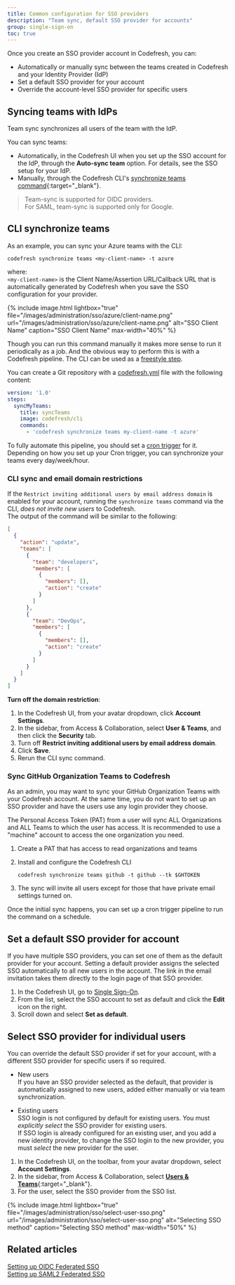 ```yaml
---
title: Common configuration for SSO providers
description: "Team sync, default SSO provider for accounts"
group: single-sign-on
toc: true
---
```


Once you create an SSO provider account in Codefresh, you can:
* Automatically or manually sync between the teams created in Codefresh and your Identity Provider (IdP)
* Set a default SSO provider for your account
* Override the account-level SSO provider for specific users


## Syncing teams with IdPs
Team sync synchronizes all users of the team with the IdP. 

You can sync teams:
* Automatically, in the Codefresh UI when you set up the SSO account for the IdP, through the **Auto-sync team** option. For details, see the SSO setup for your IdP.
* Manually, through the Codefresh CLI's [synchronize teams command](https://codefresh-io.github.io/cli/teams/synchronize-teams/){:target="\_blank"}. 

> Team-sync is supported for OIDC providers.  
  For SAML, team-sync is supported only for Google.

## CLI synchronize teams

As an example, you can sync your Azure teams with the CLI: 

```shell
codefresh synchronize teams <my-client-name> -t azure
```
where:  
`<my-client-name>` is the Client Name/Assertion URL/Callback URL that is automatically generated by Codefresh when you save the SSO configuration for your provider.


{% include image.html
lightbox="true"
file="/images/administration/sso/azure/client-name.png"
url="/images/administration/sso/azure/client-name.png"
alt="SSO Client Name"
caption="SSO Client Name"
max-width="40%"
%}


Though you can run this command manually it makes more sense to run it periodically as a job. And the obvious
way to perform this is with a Codefresh pipeline. The CLI can be used as a [freestyle step]({{site.baseurl}}/docs/pipelines/steps/freestyle/).

You can create a Git repository with a [codefresh.yml]({{site.baseurl}}/docs/pipelines/what-is-the-codefresh-yaml/) file with the following content:

```yaml
version: '1.0'
steps:
  syncMyTeams:
    title: syncTeams
    image: codefresh/cli
    commands:
      - 'codefresh synchronize teams my-client-name -t azure'
```

To fully automate this pipeline, you should set a [cron trigger]({{site.baseurl}}/docs/pipelines/triggers/cron-triggers/) for it. Depending on how you set up your Cron trigger, you can synchronize your teams every day/week/hour. 

### CLI sync and email domain restrictions
If the `Restrict inviting additional users by email address domain` is enabled for your account, running the `synchronize teams` command via the CLI, _does not invite new users_ to Codefresh.  
The output of the command will be similar to the following:

```json
[
  {
    "action": "update",
    "teams": [
      {
        "team": "developers",
        "members": [
          {
            "members": [],
            "action": "create"
          }
        ]
      },
      {
        "team": "DevOps",
        "members": [
          {
            "members": [],
            "action": "create"
          }
        ]
      }
    ]
  }
]
```

**Turn off the domain restriction**:

1. In the Codefresh UI, from your avatar dropdown, click **Account Settings**.
1. In the sidebar, from Access & Collaboration, select **User & Teams**, and then click the **Security** tab.
1. Turn off **Restrict inviting additional users by email address domain**.
1. Click **Save**.
1. Rerun the CLI sync command.

### Sync GitHub Organization Teams to Codefresh

As an admin, you may want to sync your GitHub Organization Teams with your Codefresh account. At the same time, you do not want to set up an SSO provider and have the users use any login provider they choose.

The Personal Access Token (PAT) from a user will sync ALL Organizations and ALL Teams to which the user has access. It is recommended to use a "machine" account to access the one organization you need.

1. Create a PAT that has access to read organizations and teams
1. Install and configure the Codefresh CLI

    `codefresh synchronize teams github -t github --tk $GHTOKEN`

1. The sync will invite all users except for those that have private email settings turned on.

Once the initial sync happens, you can set up a cron trigger pipeline to run the command on a schedule.

## Set a default SSO provider for account

If you have multiple SSO providers, you can set one of them as the default provider for your account. 
Setting a default provider assigns the selected SSO automatically to all new users in the account. The link in the email invitation takes them directly to the login page of that SSO provider.

1. In the Codefresh UI, go to [Single Sign-On](https://g.codefresh.io/2.0/account-settings/single-sign-on).
1. From the list, select the SSO account to set as default and click the **Edit** icon on the right.
1. Scroll down and select **Set as default**. 
<!---change screenshot
{% include image.html
lightbox="true"
file="/images/administration/sso/default-sso.png"
url="/images/administration/sso/default-sso.png"
alt="Default SSO provider"
caption="Default SSO provider"
max-width="90%"
%} -->


## Select SSO provider for individual users

You can override the default SSO provider if set for your account, with a different SSO provider for specific users if so required.  
* New users   
  If you have an SSO provider selected as the default, that provider is automatically assigned to new users, added either manually or via team synchronization.  

* Existing users  
  SSO login is not configured by default for existing users. You must _explicitly select_ the SSO provider for existing users.  
  If SSO login is already configured for an existing user, and you add a new identity provider, to change the SSO login to the new provider, you must _select_ the new provider for the user. 

1. In the Codefresh UI, on the toolbar, from your avatar dropdown, select **Account Settings**.
1. In the sidebar, from Access & Collaboration, select [**Users & Teams**](https://g.codefresh.io/account-admin/collaborators/users){:target="\_blank"}.   
1. For the user, select the SSO provider from the SSO list.

{% include image.html
lightbox="true"
file="/images/administration/sso/select-user-sso.png"
url="/images/administration/sso/select-user-sso.png"
alt="Selecting SSO method"
caption="Selecting SSO method"
max-width="50%"
%}

## Related articles
[Setting up OIDC Federated SSO]({{site.baseurl}}/docs/single-sign-on/oidc)  
[Setting up SAML2 Federated SSO]({{site.baseurl}}/docs/single-sign-on/saml-setup)  



